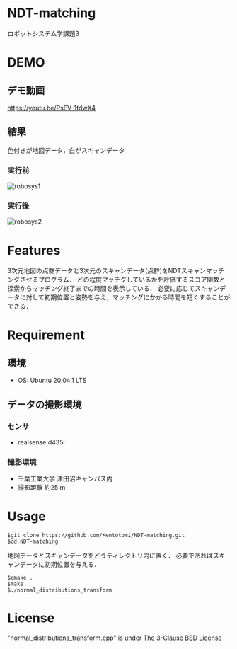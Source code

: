 # NDT-matching
ロボットシステム学課題3

# DEMO
## デモ動画
https://youtu.be/PsEV-1tdwX4
## 結果
色付きが地図データ，白がスキャンデータ
### 実行前
![robosys1](https://user-images.githubusercontent.com/68839397/105617054-636cbd80-5e1f-11eb-8395-409f5e0d55b5.png)
### 実行後
![robosys2](https://user-images.githubusercontent.com/68839397/105617083-c3636400-5e1f-11eb-8688-974f5a4b1fcc.png)


# Features
3次元地図の点群データと3次元のスキャンデータ(点群)をNDTスキャンマッチングさせるプログラム．
どの程度マッチグしているかを評価するスコア関数と探索からマッチング終了までの時間を表示している．
必要に応じてスキャンデータに対して初期位置と姿勢を与え，マッチングにかかる時間を短くすることができる．

# Requirement
## 環境
- OS: Ubuntu 20.04.1 LTS
## データの撮影環境
### センサ
- realsense d435i
### 撮影環境
- 千葉工業大学 津田沼キャンパス内
- 撮影距離 約25 m
# Usage

```
$git clone https://github.com/Kentotomi/NDT-matching.git
$cd NDT-matching
```
地図データとスキャンデータをどうディレクトリ内に置く．
必要であればスキャンデータに初期位置を与える．
```
$cmake .
$make
$./normal_distributions_transform
```
# License
"normal_distributions_transform.cpp" is under [The 3-Clause BSD License](https://opensource.org/licenses/BSD-3-Clausee)

